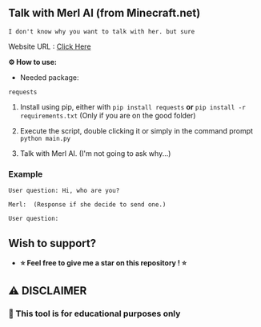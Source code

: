 ## Talk with Merl AI (from Minecraft.net) 
`I don't know why you want to talk with her. but sure`

Website URL : [Click Here](https://help.minecraft.net/hc/en-us)

**⚙️ How to use:**

- Needed package:
```
requests
```

1. Install using pip, either with `pip install requests` **or** `pip install -r requirements.txt` (Only if you are on the good folder)

2. Execute the script, double clicking it or simply in the command prompt `python main.py`

3.  Talk with Merl AI. (I'm not going to ask why...)

### Example

```
User question: Hi, who are you?

Merl:  (Response if she decide to send one.)

User question:
```

## Wish to support?
- **⭐ Feel free to give me a star on this repository ! ⭐**


## ⚠️ DISCLAIMER

### 🎯 This tool is for educational purposes only
